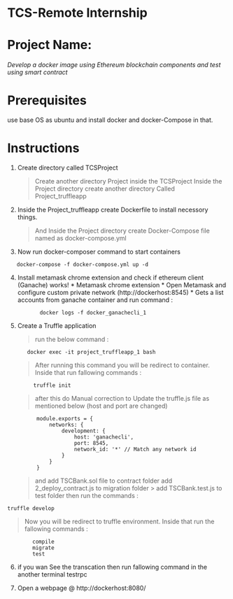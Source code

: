 # TCS-Remote Internship

# Project Name:
  ###### Develop a docker image using Ethereum  blockchain components and test using smart contract
   
# Prerequisites
  use base OS as ubuntu and install docker and docker-Compose in that.

# Instructions

1. Create directory called TCSProject
   > Create another directory Project inside the TCSProject
   > Inside the Project directory create another directory Called Project_truffleapp
   
2. Inside the Project_truffleapp create Dockerfile to install necessory things.
   > And Inside the Project directory create Docker-Compose file named as docker-compose.yml 
   
3. Now run docker-composer command to start containers
```
   docker-compose -f docker-compose.yml up -d
```
       
4. Install metamask chrome extension and check if ethereum client (Ganache) works!
         * Metamask chrome extension
         * Open Metamask and configure custom private network (http://dockerhost:8545)
         * Gets a list accounts from ganache container
   and run command :
   ```
          docker logs -f docker_ganachecli_1
    ```
         
 5. Create a Truffle application
     > run the below command :
     ```
        docker exec -it project_truffleapp_1 bash
     ```
    > After running this command you will be redirect to container. Inside that run fallowing  commands :
    ```
         truffle init
     ```
    > after this do Manual correction to Update the truffle.js file as mentioned below (host and port are changed)
    ```
          module.exports = {
              networks: {
                  development: {
                      host: 'ganachecli',
                      port: 8545,
                      network_id: '*' // Match any network id
                  }
              }
          }
       ```
     > and add TSCBank.sol file to contract folder
       >   add 2_deploy_contract.js to migration folder
          > add TSCBank.test.js to test folder then run the commands :
   ```     
  truffle develop
  ```
          
  > Now you will be redirect to truffle environment. Inside that run the fallowing commands :
  ```
          compile
          migrate
          test
   ```
    
 6. if you wan See the transcation then run fallowing command in the another terminal
      testrpc
      
 7. Open a webpage @ http://dockerhost:8080/
          
   
